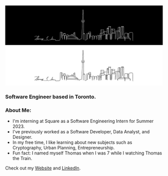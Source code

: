 ![Toronto Skyline](./toronto-banner.png#gh-dark-mode-only)
![Toronto Skyline](./toronto-banner-inverted.png#gh-light-mode-only)

### Software Engineer based in Toronto.

### About Me:

- I'm interning at Square as a Software Engineering Intern for Summer 2023.
- I've previously worked as a Software Developer, Data Analyst, and Designer.
- In my free time, I like learning about new subjects such as Cryptography, Urban Planning, Entrepreneurship.
- Fun fact: I named myself Thomas when I was 7 while I watching Thomas the Train.

Check out my [Website](https://www.thomasjuhoonkim.me) and [LinkedIn](https://www.linkedin.com/in/thomasjuhoonkim).

